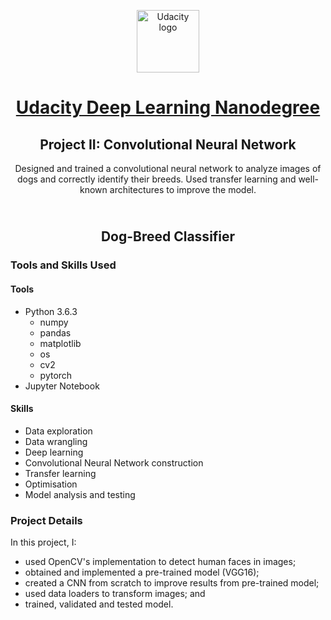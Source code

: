 <p align="center">
  <a href="https://www.udacity.com/">
    <img src='https://course_report_production.s3.amazonaws.com/rich/rich_files/rich_files/5511/s300/udacity-logo.png' alt="Udacity logo" width = 100px>
   </a>
</p>

<h1 align="center"><a href = "https://www.udacity.com/course/deep-learning-nanodegree--nd101"> Udacity Deep Learning Nanodegree </a></h1>
<h2 align="center">Project II: Convolutional Neural Network<br></h2>
<p align="center">Designed and trained a convolutional neural network to analyze images of dogs and correctly identify their breeds. Used transfer learning and well-known architectures to improve the model.</p>
<h2 align="center"><br>Dog-Breed Classifier<br></h2>


### Tools and Skills Used

#### Tools
- Python 3.6.3
  - numpy
  - pandas
  - matplotlib
  - os
  - cv2
  - pytorch
- Jupyter Notebook

#### Skills
- Data exploration
- Data wrangling
- Deep learning
- Convolutional Neural Network construction
- Transfer learning
- Optimisation
- Model analysis and testing

### Project Details

In this project, I: 
- used OpenCV's implementation to detect human faces in images;
- obtained and implemented a pre-trained model (VGG16);
- created a CNN from scratch to improve results from pre-trained model;
- used data loaders to transform images; and
- trained, validated and tested model.

